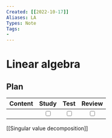 ```yaml
---
Created: [[2022-10-17]]
Aliases: LA
Types: Note
Tags: 
- 
---
```

# Linear algebra
## Plan
| Content | Study | Test | Review |
| :------ | :---: | :--: | :----: |
|         |<input type="checkbox" />|<input type="checkbox" />|<input type="checkbox" />|

[[Singular value decomposition]]
